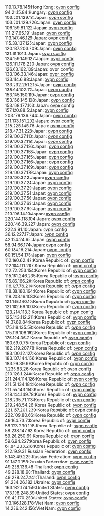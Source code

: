 119.13.78.145:Hong Kong: [ovpn config](vpn/119_13_78_145.ovpn)  
94.21.15.84:Hungary: [ovpn config](vpn/94_21_15_84.ovpn)  
103.201.129.18:Japan: [ovpn config](vpn/103_201_129_18.ovpn)  
103.201.129.226:Japan: [ovpn config](vpn/103_201_129_226.ovpn)  
106.159.81.122:Japan: [ovpn config](vpn/106_159_81_122.ovpn)  
111.217.65.191:Japan: [ovpn config](vpn/111_217_65_191.ovpn)  
113.147.46.126:Japan: [ovpn config](vpn/113_147_46_126.ovpn)  
115.38.137.125:Japan: [ovpn config](vpn/115_38_137_125.ovpn)  
120.137.203.209:Japan: [ovpn config](vpn/120_137_203_209.ovpn)  
121.81.101.1:Japan: [ovpn config](vpn/121_81_101_1.ovpn)  
124.159.149.127:Japan: [ovpn config](vpn/124_159_149_127.ovpn)  
126.111.178.220:Japan: [ovpn config](vpn/126_111_178_220.ovpn)  
126.63.162.139:Japan: [ovpn config](vpn/126_63_162_139.ovpn)  
133.106.33.146:Japan: [ovpn config](vpn/133_106_33_146.ovpn)  
133.114.6.88:Japan: [ovpn config](vpn/133_114_6_88.ovpn)  
133.232.251.215:Japan: [ovpn config](vpn/133_232_251_215.ovpn)  
138.64.102.72:Japan: [ovpn config](vpn/138_64_102_72.ovpn)  
153.145.150.119:Japan: [ovpn config](vpn/153_145_150_119.ovpn)  
153.166.145.108:Japan: [ovpn config](vpn/153_166_145_108.ovpn)  
153.168.177.103:Japan: [ovpn config](vpn/153_168_177_103.ovpn)  
157.120.88.5:Japan: [ovpn config](vpn/157_120_88_5.ovpn)  
203.179.136.244:Japan: [ovpn config](vpn/203_179_136_244.ovpn)  
211.133.151.202:Japan: [ovpn config](vpn/211_133_151_202.ovpn)  
218.225.145.78:Japan: [ovpn config](vpn/218_225_145_78.ovpn)  
218.47.31.228:Japan: [ovpn config](vpn/218_47_31_228.ovpn)  
219.100.37.110:Japan: [ovpn config](vpn/219_100_37_110.ovpn)  
219.100.37.118:Japan: [ovpn config](vpn/219_100_37_118.ovpn)  
219.100.37.126:Japan: [ovpn config](vpn/219_100_37_126.ovpn)  
219.100.37.158:Japan: [ovpn config](vpn/219_100_37_158.ovpn)  
219.100.37.165:Japan: [ovpn config](vpn/219_100_37_165.ovpn)  
219.100.37.166:Japan: [ovpn config](vpn/219_100_37_166.ovpn)  
219.100.37.169:Japan: [ovpn config](vpn/219_100_37_169.ovpn)  
219.100.37.179:Japan: [ovpn config](vpn/219_100_37_179.ovpn)  
219.100.37.2:Japan: [ovpn config](vpn/219_100_37_2.ovpn)  
219.100.37.24:Japan: [ovpn config](vpn/219_100_37_24.ovpn)  
219.100.37.29:Japan: [ovpn config](vpn/219_100_37_29.ovpn)  
219.100.37.54:Japan: [ovpn config](vpn/219_100_37_54.ovpn)  
219.100.37.56:Japan: [ovpn config](vpn/219_100_37_56.ovpn)  
219.100.37.69:Japan: [ovpn config](vpn/219_100_37_69.ovpn)  
219.100.37.90:Japan: [ovpn config](vpn/219_100_37_90.ovpn)  
219.196.14.19:Japan: [ovpn config](vpn/219_196_14_19.ovpn)  
220.144.118.104:Japan: [ovpn config](vpn/220_144_118_104.ovpn)  
220.146.39.227:Japan: [ovpn config](vpn/220_146_39_227.ovpn)  
222.9.91.10:Japan: [ovpn config](vpn/222_9_91_10.ovpn)  
36.12.227.17:Japan: [ovpn config](vpn/36_12_227_17.ovpn)  
42.124.24.65:Japan: [ovpn config](vpn/42_124_24_65.ovpn)  
58.94.66.174:Japan: [ovpn config](vpn/58_94_66_174.ovpn)  
60.134.16.214:Japan: [ovpn config](vpn/60_134_16_214.ovpn)  
60.151.54.176:Japan: [ovpn config](vpn/60_151_54_176.ovpn)  
112.160.62.42:Korea Republic of: [ovpn config](vpn/112_160_62_42.ovpn)  
112.184.111.207:Korea Republic of: [ovpn config](vpn/112_184_111_207.ovpn)  
112.72.253.154:Korea Republic of: [ovpn config](vpn/112_72_253_154.ovpn)  
115.161.246.235:Korea Republic of: [ovpn config](vpn/115_161_246_235.ovpn)  
115.86.166.20:Korea Republic of: [ovpn config](vpn/115_86_166_20.ovpn)  
116.127.76.214:Korea Republic of: [ovpn config](vpn/116_127_76_214.ovpn)  
118.38.180.194:Korea Republic of: [ovpn config](vpn/118_38_180_194.ovpn)  
119.203.16.108:Korea Republic of: [ovpn config](vpn/119_203_16_108.ovpn)  
121.145.140.10:Korea Republic of: [ovpn config](vpn/121_145_140_10.ovpn)  
121.182.69.100:Korea Republic of: [ovpn config](vpn/121_182_69_100.ovpn)  
123.214.113.3:Korea Republic of: [ovpn config](vpn/123_214_113_3.ovpn)  
125.143.112.211:Korea Republic of: [ovpn config](vpn/125_143_112_211.ovpn)  
14.37.89.84:Korea Republic of: [ovpn config](vpn/14_37_89_84.ovpn)  
175.118.135.58:Korea Republic of: [ovpn config](vpn/175_118_135_58.ovpn)  
175.119.108.192:Korea Republic of: [ovpn config](vpn/175_119_108_192.ovpn)  
175.194.36.2:Korea Republic of: [ovpn config](vpn/175_194_36_2.ovpn)  
180.69.0.75:Korea Republic of: [ovpn config](vpn/180_69_0_75.ovpn)  
182.219.207.78:Korea Republic of: [ovpn config](vpn/182_219_207_78.ovpn)  
183.100.12.127:Korea Republic of: [ovpn config](vpn/183_100_12_127.ovpn)  
183.107.144.156:Korea Republic of: [ovpn config](vpn/183_107_144_156.ovpn)  
183.99.39.99:Korea Republic of: [ovpn config](vpn/183_99_39_99.ovpn)  
1.236.83.26:Korea Republic of: [ovpn config](vpn/1_236_83_26.ovpn)  
210.126.1.240:Korea Republic of: [ovpn config](vpn/210_126_1_240.ovpn)  
211.244.114.126:Korea Republic of: [ovpn config](vpn/211_244_114_126.ovpn)  
211.51.134.184:Korea Republic of: [ovpn config](vpn/211_51_134_184.ovpn)  
211.55.143.150:Korea Republic of: [ovpn config](vpn/211_55_143_150.ovpn)  
218.144.149.78:Korea Republic of: [ovpn config](vpn/218_144_149_78.ovpn)  
218.235.71.113:Korea Republic of: [ovpn config](vpn/218_235_71_113.ovpn)  
219.248.54.26:Korea Republic of: [ovpn config](vpn/219_248_54_26.ovpn)  
221.157.201.239:Korea Republic of: [ovpn config](vpn/221_157_201_239.ovpn)  
222.109.80.66:Korea Republic of: [ovpn config](vpn/222_109_80_66.ovpn)  
49.164.73.7:Korea Republic of: [ovpn config](vpn/49_164_73_7.ovpn)  
58.123.230.198:Korea Republic of: [ovpn config](vpn/58_123_230_198.ovpn)  
58.238.147.62:Korea Republic of: [ovpn config](vpn/58_238_147_62.ovpn)  
59.26.250.69:Korea Republic of: [ovpn config](vpn/59_26_250_69.ovpn)  
59.6.94.227:Korea Republic of: [ovpn config](vpn/59_6_94_227.ovpn)  
61.84.233.218:Korea Republic of: [ovpn config](vpn/61_84_233_218.ovpn)  
212.19.9.31:Russian Federation: [ovpn config](vpn/212_19_9_31.ovpn)  
5.143.49.229:Russian Federation: [ovpn config](vpn/5_143_49_229.ovpn)  
91.147.0.158:Russian Federation: [ovpn config](vpn/91_147_0_158.ovpn)  
49.228.136.48:Thailand: [ovpn config](vpn/49_228_136_48.ovpn)  
49.228.18.90:Thailand: [ovpn config](vpn/49_228_18_90.ovpn)  
49.228.247.241:Thailand: [ovpn config](vpn/49_228_247_241.ovpn)  
91.234.26.182:Ukraine: [ovpn config](vpn/91_234_26_182.ovpn)  
163.182.174.159:United States: [ovpn config](vpn/163_182_174_159.ovpn)  
173.198.248.39:United States: [ovpn config](vpn/173_198_248_39.ovpn)  
98.42.170.253:United States: [ovpn config](vpn/98_42_170_253.ovpn)  
113.166.128.178:Viet Nam: [ovpn config](vpn/113_166_128_178.ovpn)  
14.226.242.156:Viet Nam: [ovpn config](vpn/14_226_242_156.ovpn)  
